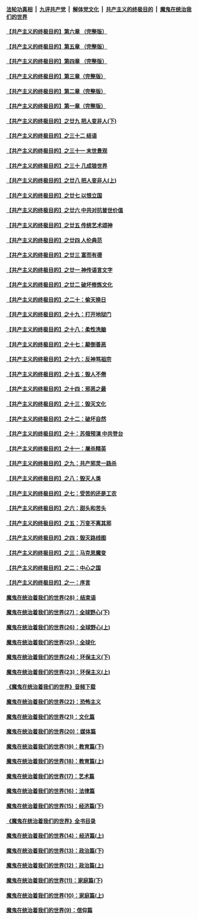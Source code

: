 

####  [法轮功真相](../../../../basic/blob/master/README.md?t=07051331) &nbsp;|&nbsp; [九评共产党](../../../../9ping.md/blob/master/README.md?t=07051331) &nbsp;|&nbsp; [解体党文化](../../../../jtdwh.md/blob/master/README.md?t=07051331)  &nbsp;|&nbsp; [共产主义的终极目的](../../../../gczydzjmd.md/blob/master/README.md?t=07051331) &nbsp;|&nbsp; [魔鬼在统治我们的世界](../../../../mgztzwmdsj.md/blob/master/README.md?t=07051331) 

#### [【共产主义的终极目的】第六章 （完整版）](../pages/nsc422/n11428913.md?t=07051331) 

#### [【共产主义的终极目的】第五章 （完整版）](../pages/nsc422/n11428912.md?t=07051331) 

#### [【共产主义的终极目的】第四章 （完整版）](../pages/nsc422/n11428907.md?t=07051331) 

#### [【共产主义的终极目的】第三章（完整版）](../pages/nsc422/n11428848.md?t=07051331) 

#### [【共产主义的终极目的】第二章（完整版）](../pages/nsc422/n11428831.md?t=07051331) 

#### [【共产主义的终极目的】第一章（完整版）](../pages/nsc422/n11417651.md?t=07051331) 

#### [【共产主义的终极目的】之廿九 把人变非人(下)](../pages/nsc422/n11344140.md?t=07051331) 

#### [【共产主义的终极目的】之三十二 结语](../pages/nsc422/n11360535.md?t=07051331) 

#### [【共产主义的终极目的】之三十一 末世景观](../pages/nsc422/n11351129.md?t=07051331) 

#### [【共产主义的终极目的】之三十 几成狼世界](../pages/nsc422/n11348280.md?t=07051331) 

#### [【共产主义的终极目的】之廿八 把人变非人(上)](../pages/nsc422/n11340492.md?t=07051331) 

#### [【共产主义的终极目的】之廿七 以恨立国](../pages/nsc422/n11336944.md?t=07051331) 

#### [【共产主义的终极目的】之廿六 中共对抗普世价值](../pages/nsc422/n11324785.md?t=07051331) 

#### [【共产主义的终极目的】之廿五 传统艺术颂神](../pages/nsc422/n11296396.md?t=07051331) 

#### [【共产主义的终极目的】之廿四 人伦典范](../pages/nsc422/n11296397.md?t=07051331) 

#### [【共产主义的终极目的】之廿三 富而有德](../pages/nsc422/n11283598.md?t=07051331) 

#### [【共产主义的终极目的】之廿一 神传语言文字](../pages/nsc422/n11263265.md?t=07051331) 

#### [【共产主义的终极目的】之廿二 破坏修炼文化](../pages/nsc422/n11245728.md?t=07051331) 

#### [【共产主义的终极目的】之二十：偷天换日](../pages/nsc422/n11238846.md?t=07051331) 

#### [【共产主义的终极目的】之十九：打开地狱门](../pages/nsc422/n11206376.md?t=07051331) 

#### [【共产主义的终极目的】之十八：柔性洗脑](../pages/nsc422/n11199994.md?t=07051331) 

#### [【共产主义的终极目的】之十七：颠倒善恶](../pages/nsc422/n11179782.md?t=07051331) 

#### [【共产主义的终极目的】之十六：反神骂祖宗](../pages/nsc422/n11166798.md?t=07051331) 

#### [【共产主义的终极目的】之十五：毁人不倦](../pages/nsc422/n11166792.md?t=07051331) 

#### [【共产主义的终极目的】之十四：邪恶之最](../pages/nsc422/n11150249.md?t=07051331) 

#### [【共产主义的终极目的】之十三：毁灭文化](../pages/nsc422/n11135227.md?t=07051331) 

#### [【共产主义的终极目的】之十二：破坏自然](../pages/nsc422/n11135214.md?t=07051331) 

#### [【共产主义的终极目的】之十：苏俄预演 中共登台](../pages/nsc422/n11118424.md?t=07051331) 

#### [【共产主义的终极目的】之十一：屠杀精英](../pages/nsc422/n11118442.md?t=07051331) 

#### [【共产主义的终极目的】之九：共产邪灵一路杀](../pages/nsc422/n11114139.md?t=07051331) 

#### [【共产主义的终极目的】之八：毁灭人类](../pages/nsc422/n11108503.md?t=07051331) 

#### [【共产主义的终极目的】之七：受苦的还是工农](../pages/nsc422/n11101809.md?t=07051331) 

#### [【共产主义的终极目的】之六：甜头和苦头](../pages/nsc422/n11096971.md?t=07051331) 

#### [【共产主义的终极目的】之五：万变不离其邪](../pages/nsc422/n11091285.md?t=07051331) 

#### [【共产主义的终极目的】之四：毁灭路线图](../pages/nsc422/n11086284.md?t=07051331) 

#### [【共产主义的终极目的】之三：马克思魔变](../pages/nsc422/n11061941.md?t=07051331) 

#### [【共产主义的终极目的】之二：中心之国](../pages/nsc422/n11047728.md?t=07051331) 

#### [【共产主义的终极目的】之一：序言](../pages/nsc422/n11086077.md?t=07051331) 

#### [魔鬼在统治着我们的世界(28)：结束语](../pages/nsc422/n10936246.md?t=07051331) 

#### [魔鬼在统治着我们的世界(27)：全球野心(下)](../pages/nsc422/n10928319.md?t=07051331) 

#### [魔鬼在统治着我们的世界(26)：全球野心(上)](../pages/nsc422/n10900318.md?t=07051331) 

#### [魔鬼在统治着我们的世界(25)：全球化](../pages/nsc422/n10788205.md?t=07051331) 

#### [魔鬼在统治着我们的世界(24)：环保主义(下)](../pages/nsc422/n10695307.md?t=07051331) 

#### [魔鬼在统治着我们的世界(23)：环保主义(上)](../pages/nsc422/n10688613.md?t=07051331) 

#### [《魔鬼在统治着我们的世界》音频下载](../pages/nsc422/n10635553.md?t=07051331) 

#### [魔鬼在统治着我们的世界(22)：恐怖主义](../pages/nsc422/n10614727.md?t=07051331) 

#### [魔鬼在统治着我们的世界(21)：文化篇](../pages/nsc422/n10597706.md?t=07051331) 

#### [魔鬼在统治着我们的世界(20)：媒体篇](../pages/nsc422/n10586579.md?t=07051331) 

#### [魔鬼在统治着我们的世界(19)：教育篇(下)](../pages/nsc422/n10564808.md?t=07051331) 

#### [魔鬼在统治着我们的世界(18)：教育篇(上)](../pages/nsc422/n10526970.md?t=07051331) 

#### [魔鬼在统治着我们的世界(17)：艺术篇](../pages/nsc422/n10499093.md?t=07051331) 

#### [魔鬼在统治着我们的世界(16)：法律篇](../pages/nsc422/n10485969.md?t=07051331) 

#### [魔鬼在统治着我们的世界(15)：经济篇(下)](../pages/nsc422/n10469975.md?t=07051331) 

#### [《魔鬼在统治着我们的世界》全书目录](../pages/nsc422/n10464261.md?t=07051331) 

#### [魔鬼在统治着我们的世界(14)：经济篇(上)](../pages/nsc422/n10457370.md?t=07051331) 

#### [魔鬼在统治着我们的世界(13)：政治篇(下)](../pages/nsc422/n10448270.md?t=07051331) 

#### [魔鬼在统治着我们的世界(12)：政治篇(上)](../pages/nsc422/n10444576.md?t=07051331) 

#### [魔鬼在统治着我们的世界(11)：家庭篇(下)](../pages/nsc422/n10440961.md?t=07051331) 

#### [魔鬼在统治着我们的世界(10)：家庭篇(上)](../pages/nsc422/n10435448.md?t=07051331) 

#### [魔鬼在统治着我们的世界(9)：信仰篇](../pages/nsc422/n10432159.md?t=07051331) 

